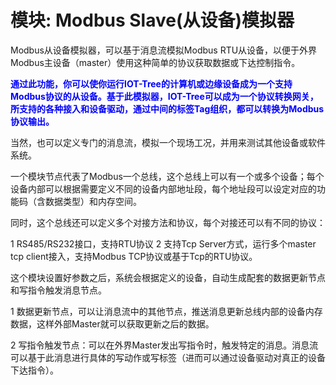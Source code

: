 模块: Modbus Slave(从设备)模拟器
==



Modbus从设备模拟器，可以基于消息流模拟Modbus RTU从设备，以便于外界Modbus主设备（master）使用这种简单的协议获取数据或下达控制指令。

<b style="color:blue">通过此功能，你可以使你运行IOT-Tree的计算机或边缘设备成为一个支持Modbus协议的从设备。基于此模拟器，IOT-Tree可以成为一个协议转换网关，所支持的各种接入和设备驱动，通过中间的标签Tag组织，都可以转换为Modbus协议输出。</b>

当然，也可以定义专门的消息流，模拟一个现场工况，并用来测试其他设备或软件系统。

一个模块节点代表了Modbus一个总线，这个总线上可以有一个或多个设备；每个设备内部可以根据需要定义不同的设备内部地址段，每个地址段可以设定对应的功能码（含数据类型）和内存空间。

同时，这个总线还可以定义多个对接方法和协议，每个对接还可以有不同的协议：

  1 RS485/RS232接口，支持RTU协议
  2 支持Tcp Server方式，运行多个master tcp client接入，支持Modbus TCP协议或基于Tcp的RTU协议。

这个模块设置好参数之后，系统会根据定义的设备，自动生成配套的数据更新节点和写指令触发消息节点。

  1 数据更新节点，可以让消息流中的其他节点，推送消息更新总线内部的设备内存数据，这样外部Master就可以获取更新之后的数据。

  2 写指令触发节点：可以在外界Master发出写指令时，触发特定的消息。消息流可以基于此消息进行具体的写动作或写标签（进而可以通过设备驱动对真正的设备下达指令）。






